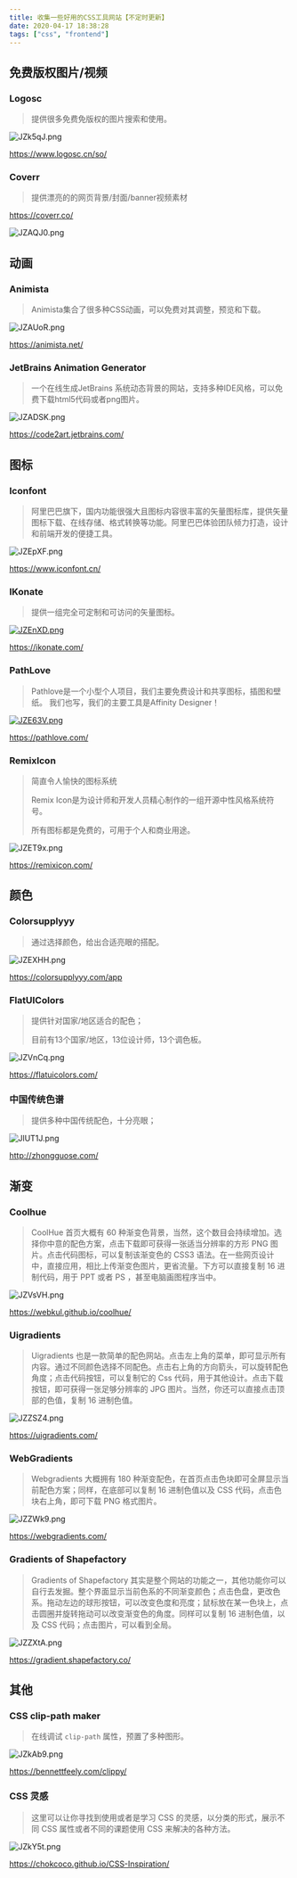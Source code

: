 ```yaml
---
title: 收集一些好用的CSS工具网站【不定时更新】
date: 2020-04-17 18:38:28
tags: ["css", "frontend"]
---
```




## 免费版权图片/视频

### Logosc

> 提供很多免费免版权的图片搜索和使用。

![JZk5qJ.png](https://s1.ax1x.com/2020/04/17/JZk5qJ.png)

https://www.logosc.cn/so/

<!-- more -->

### Coverr

>  提供漂亮的的网页背景/封面/banner视频素材

https://coverr.co/

![JZAQJ0.png](https://s1.ax1x.com/2020/04/17/JZAQJ0.png)

## 动画

### Animista

> Animista集合了很多种CSS动画，可以免费对其调整，预览和下载。

![JZAUoR.png](https://s1.ax1x.com/2020/04/17/JZAUoR.png)

https://animista.net/

### JetBrains Animation Generator

> 一个在线生成JetBrains 系统动态背景的网站，支持多种IDE风格，可以免费下载html5代码或者png图片。

![JZADSK.png](https://s1.ax1x.com/2020/04/17/JZADSK.png)

https://code2art.jetbrains.com/





## 图标

### Iconfont

> 阿里巴巴旗下，国内功能很强大且图标内容很丰富的矢量图标库，提供矢量图标下载、在线存储、格式转换等功能。阿里巴巴体验团队倾力打造，设计和前端开发的便捷工具。

![JZEpXF.png](https://s1.ax1x.com/2020/04/17/JZEpXF.png)

https://www.iconfont.cn/

### IKonate

> 提供一组完全可定制和可访问的矢量图标。

[![JZEnXD.png](https://s1.ax1x.com/2020/04/17/JZEnXD.png)](https://imgchr.com/i/JZEnXD)

https://ikonate.com/

### PathLove

> Pathlove是一个小型个人项目，我们主要免费设计和共享图标，插图和壁纸。
> 我们也写，我们的主要工具是Affinity Designer！

[![JZE63V.png](https://s1.ax1x.com/2020/04/17/JZE63V.png)](https://imgchr.com/i/JZE63V)

https://pathlove.com/

### RemixIcon

> 简直令人愉快的图标系统
>
> Remix Icon是为设计师和开发人员精心制作的一组开源中性风格系统符号。
>
> 所有图标都是免费的，可用于个人和商业用途。

![JZET9x.png](https://s1.ax1x.com/2020/04/17/JZET9x.png)

https://remixicon.com/





## 颜色

### Colorsupplyyy

> 通过选择颜色，给出合适亮眼的搭配。

![JZEXHH.png](https://s1.ax1x.com/2020/04/17/JZEXHH.png)

https://colorsupplyyy.com/app

### FlatUIColors

> 提供针对国家/地区适合的配色；
>
> 目前有13个国家/地区，13位设计师，13个调色板。

![JZVnCq.png](https://s1.ax1x.com/2020/04/17/JZVnCq.png)

https://flatuicolors.com/



### 中国传统色谱

> 提供多种中国传统配色，十分亮眼；

![JlUT1J.png](https://s1.ax1x.com/2020/04/20/JlUT1J.png)

http://zhongguose.com/



## 渐变

### Coolhue

> CoolHue 首页大概有 60 种渐变色背景，当然，这个数目会持续增加。选择你中意的配色方案，点击下载即可获得一张适当分辨率的方形 PNG 图片。点击代码图标，可以复制该渐变色的 CSS3 语法。在一些网页设计中，直接应用，相比上传渐变色图片，更省流量。下方可以直接复制 16 进制代码，用于 PPT 或者 PS ，甚至电脑画图程序当中。

![JZVsVH.png](https://s1.ax1x.com/2020/04/17/JZVsVH.png)

https://webkul.github.io/coolhue/

### Uigradients

> Uigradients 也是一款简单的配色网站。点击左上角的菜单，即可显示所有内容。通过不同颜色选择不同配色。点击右上角的方向箭头，可以旋转配色角度；点击代码按钮，可以复制它的 Css 代码，用于其他设计。点击下载按钮，即可获得一张足够分辨率的 JPG 图片。当然，你还可以直接点击顶部的色值，复制 16 进制色值。

![JZZSZ4.png](https://s1.ax1x.com/2020/04/17/JZZSZ4.png)

https://uigradients.com/

### WebGradients

> Webgradients 大概拥有 180 种渐变配色，在首页点击色块即可全屏显示当前配色方案；同样，在底部可以复制 16 进制色值以及 CSS 代码，点击色块右上角，即可下载 PNG 格式图片。

![JZZWk9.png](https://s1.ax1x.com/2020/04/17/JZZWk9.png)

https://webgradients.com/

### Gradients of Shapefactory

> Gradients of Shapefactory 其实是整个网站的功能之一，其他功能你可以自行去发掘。整个界面显示当前色系的不同渐变颜色；点击色盘，更改色系。拖动左边的球形按钮，可以改变色度和亮度；鼠标放在某一色块上，点击圆圈并旋转拖动可以改变渐变色的角度。同样可以复制 16 进制色值，以及 CSS 代码；点击图片，可以看到全局。

![JZZXtA.png](https://s1.ax1x.com/2020/04/17/JZZXtA.png)

https://gradient.shapefactory.co/



## 其他

### CSS clip-path maker

> 在线调试 `clip-path`	属性，预置了多种图形。

![JZkAb9.png](https://s1.ax1x.com/2020/04/17/JZkAb9.png)

https://bennettfeely.com/clippy/

### CSS 灵感

> 这里可以让你寻找到使用或者是学习 CSS 的灵感，以分类的形式，展示不同 CSS 属性或者不同的课题使用 CSS 来解决的各种方法。

![JZkY5t.png](https://s1.ax1x.com/2020/04/17/JZkY5t.png)

https://chokcoco.github.io/CSS-Inspiration/

